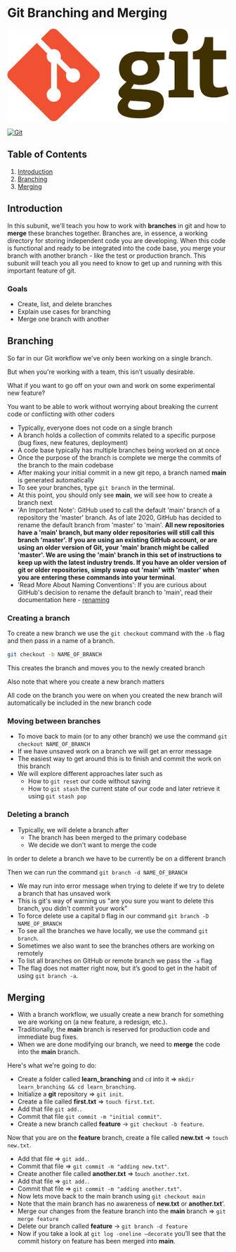# Git Branching and Merging

![git-logo](../../assets/images/git-logo.png)

[![Git](https://img.shields.io/badge/Docs-git-%23F05033.svg?style=flat&logo=git&logoColor=white)](https://git-scm.com/docs)

## Table of Contents

1. [Introduction](#introduction)
2. [Branching](#branching)
3. [Merging](#merging)

## Introduction

In this subunit, we'll teach you how to work with **branches** in git and how to **merge** these branches together. Branches are, in essence, a working directory for storing independent code you are developing. When this code is functional and ready to be integrated into the code base, you merge your branch with another branch - like the test or production branch. This subunit will teach you all you need to know to get up and running with this important feature of git.

### Goals

- Create, list, and delete branches
- Explain use cases for branching
- Merge one branch with another

## Branching

So far in our Git workflow we've only been working on a single branch.

But when you're working with a team, this isn’t usually desirable.

What if you want to go off on your own and work on some experimental new feature?

You want to be able to work without worrying about breaking the current code or conflicting with other coders

- Typically, everyone does not code on a single branch
- A branch holds a collection of commits related to a specific purpose (bug fixes, new features, deployment)
- A code base typically has multiple branches being worked on at once
- Once the purpose of the branch is complete we merge the commits of the branch to the main codebase
- After making your initial commit in a new git repo, a branch named **main** is generated automatically
- To see your branches, type `git branch` in the terminal.
- At this point, you should only see **main**, we will see how to create a branch next
- 'An Important Note': GitHub used to call the default 'main' branch of a repository the 'master' branch. As of late 2020, GitHub has decided to rename the default branch from 'master' to 'main'. **All new repositories have a 'main' branch, but many older repositories will still call this branch 'master'. If you are using an existing GitHub account, or are using an older version of Git, your 'main' branch might be called 'master'. We are using the 'main' branch in this set of instructions to keep up with the latest industry trends. If you have an older version of git or older repositories, simply swap out 'main' with 'master' when you are entering these commands into your terminal**.
- 'Read More About Naming Conventions': If you are curious about GitHub's decision to rename the default branch to 'main', read their documentation here - [renaming](https://github.com/github/renaming)

### Creating a branch

To create a new branch we use the `git checkout` command with the `-b` flag and then pass in a name of a branch.

```bash
git checkout -b NAME_OF_BRANCH
```

This creates the branch and moves you to the newly created branch

Also note that where you create a new branch matters

All code on the branch you were on when you created the new branch will automatically be included in the new branch code

### Moving between branches

- To move back to main (or to any other branch) we use the command `git checkout NAME_OF_BRANCH`
- If we have unsaved work on a branch we will get an error message
- The easiest way to get around this is to finish and commit the work on this branch
- We will explore different approaches later such as
  - How to `git reset` our code without saving
  - How to `git stash` the current state of our code and later retrieve it using `git stash pop`

### Deleting a branch

- Typically, we will delete a branch after
  - The branch has been merged to the primary codebase
  - We decide we don't want to merge the code

In order to delete a branch we have to be currently be on a different branch

Then we can run the command `git branch -d NAME_OF_BRANCH`

- We may run into error message when trying to delete if we try to delete a branch that has unsaved work
- This is git's way of warning us "are you sure you want to delete this branch, you didn't commit your work"
- To force delete use a capital `D` flag in our command `git branch -D NAME_OF_BRANCH`
- To see all the branches we have locally, we use the command `git branch`.
- Sometimes we also want to see the branches others are working on remotely
- To list all branches on GitHub or remote branch we pass the `-a` flag
- The flag does not matter right now, but it’s good to get in the habit of using `git branch -a`.

## Merging

- With a branch workflow, we usually create a new branch for something we are working on (a new feature, a redesign, etc.).
- Traditionally, the **main** branch is reserved for production code and immediate bug fixes.
- When we are done modifying our branch, we need to **merge** the code into the **main** branch.

Here's what we're going to do:

- Create a folder called **learn_branching** and `cd` into it => `mkdir learn_branching && cd learn_branching`.
- Initialize a **git** repository => `git init`.
- Create a file called **first.txt** => `touch first.txt`.
- Add that file `git add.`.
- Commit that file `git commit -m "initial commit"`.
- Create a new branch called **feature** -> `git checkout -b feature`.

Now that you are on the **feature** branch, create a file called **new.txt** => `touch new.txt`.

- Add that file => `git add.`.
- Commit that file => `git commit -m "adding new.txt"`.
- Create another file called **another.txt** => t`ouch another.txt`.
- Add that file => `git add.`.
- Commit that file => `git commit -m "adding another.txt"`.
- Now lets move back to the main branch using `git checkout main`
- Note that the main branch has no awareness of **new.txt** or **another.txt**'.
- Merge our changes from the feature branch into the **main** branch => `git merge feature`
- Delete our branch called **feature** -> `git branch -d feature`
- Now if you take a look at `git log -oneline —decorate` you’ll see that the commit history on feature has been merged into **main**.
